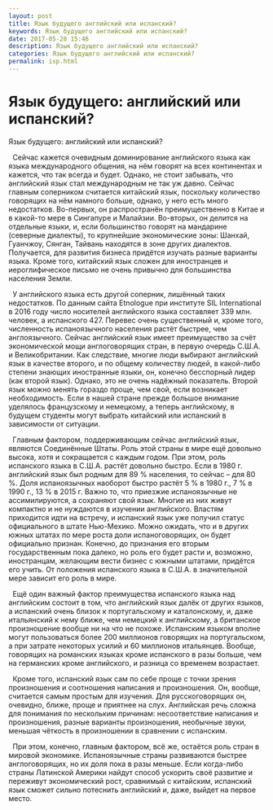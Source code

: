 ```yaml
---
layout: post
title: Язык будущего английский или испанский? 
keywords: Язык будущего английский или испанский?
date: 2017-05-28 15:46
description: Язык будущего английский или испанский?
categories: Язык будущего английский или испанский?
permalink: isp.html
---
```


# Язык будущего: английский или испанский?




Язык будущего: английский или испанский?



    Сейчас кажется очевидным доминирование английского языка как языка международного общения, на нём говорят на всех континентах и кажется, что так всегда и будет. Однако, не стоит забывать, что английский язык стал международным не так уж давно. Сейчас главным соперником считается китайский язык, поскольку количество говорящих на нём намного больше, однако, у него есть много недостатков. Во-первых, он распространён преимущественно в Китае и в какой-то мере в Сингапуре и Малайзии. 
Во-вторых, он делится на отдельные языки, и, если большинство говорят на мандарине (северные диалекты), то крупнейшие экономические зоны: Шанхай, Гуанчжоу, Сянган, Тайвань находятся в зоне других диалектов. Получается, для развития бизнеса придётся изучать разные варианты языка. Кроме того, китайский язык сложен для иностранцев и иероглифическое письмо не очень привычно для большинства населения Земли.




      У английского языка есть другой соперник, лишённый таких недостатков. 
По данным сайта Etnologue при институте SIL International в 2016 году число носителей английского языка составляет 339 млн. человек, а испанского 427. Перевес очень существенный и, кроме того, численность испаноязычного населения растёт быстрее, чем англоязычного. Сейчас английский язык имеет преимущество за счёт экономической мощи англоговорящих стран, в первую очередь С.Ш.А. и Великобритании. Как следствие, многие люди выбирают английский язык в качестве второго, и по общему количеству людей, в какой-либо степени знающих иностранные языки, он, конечно бесспорный лидер (как второй язык). Однако, это не очень надёжный показатель. Второй язык можно менять гораздо проще, чем свой, если возникает необходимость. Если в нашей стране прежде большое внимание уделялось французскому и немецкому, а теперь английскому, в будущем студенты могут выбрать китайский или испанский в зависимости от ситуации.
 



      Главным фактором, поддерживающим сейчас английский язык, являются Соединённые Штаты. Роль этой страны в мире ещё довольно высока, хотя и сокращается с каждым годом. При этом, роль испанского языка в С.Ш.А. растёт довольно быстро. Если в 1980 г. английский язык был родным для 89 % населения, то сейчас – для 80 %. Доля испаноязычных наоборот быстро растёт 5 % в 1980 г.,  7 % в 1990 г., 13 % в 2015 г.
Важно то, что приезжие испаноязычные не ассимилируются, а сохраняют свой язык. Многие из них живут компактно и не нуждаются в изучении английского. Властям приходится идти на встречу, и испанский язык уже получил статус официального в штате Нью-Мехико. Можно ожидать, что и в других южных штатах по мере роста доли испаноговорящих, он будет официально признан. Конечно, до признания его вторым государственным пока далеко, но роль его будет расти и, возможно, иностранцам, желающим вести бизнес с южными штатами, придётся его учить. От положения испанского языка в С.Ш.А. в значительной мере зависит его роль в мире. 
 



       Ещё один важный фактор преимущества испанского языка над английским состоит в том, что английский язык далёк от других языков, а испанский очень близок к португальскому и каталонскому, и, даже итальянский к нему ближе, чем немецкий к английскому, а британское произношение вообще ни на что не похоже. Испанским языком вполне могут пользоваться более 200 миллионов говорящих на португальском, а при затрате некоторых усилий и 60 миллионов итальянцев.  Вообще, говорящих на романских языках кроме испанского в разы больше, чем на германских кроме английского, и разница со временем возрастает. 



       Кроме того, испанский язык сам по себе проще с точки зрения произношения и соотношения написания и произношения.  Он, вообще, считается самым простым для изучения. Для русскоговорящих он, очевидно, ближе, проще и приятнее на слух. 
Английская речь сложна для понимания по нескольким причинам: несоответствие написания и произношения, разные варианты произношения, необычные звуки, меньшая чёткость в произношении в сравнении с испанским. 




       При этом, конечно, главным фактором, всё же, остаётся роль стран в мировой экономике. Испаноязычные страны развиваются быстрее англоговорящих, но их доля пока в разы меньше. Если когда-либо страны Латинской Америки найдут способ ускорить своё развитие и переживут экономический рост, сравнимый с китайским, испанский язык сможет сильно потеснить английский и, даже, выйдет на первое место.




			
